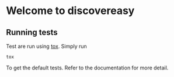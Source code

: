 # Welcome to discovereasy

## Running tests

Test are run using [tox](https://tox.wiki/en/latest/). Simply run
```
tox
```
To get the default tests. Refer to the documentation for more detail.
